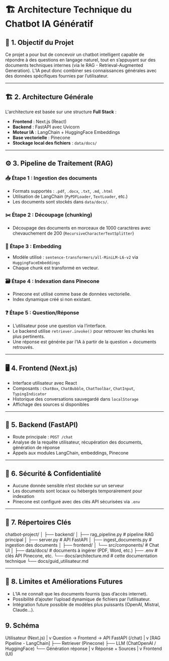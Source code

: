 # 🏗️ Architecture Technique du Chatbot IA Génératif

## 🧠 1. Objectif du Projet

Ce projet a pour but de concevoir un chatbot intelligent capable de répondre à des questions en langage naturel, tout en s’appuyant sur des documents techniques internes (via le RAG - Retrieval-Augmented Generation). L’IA peut donc combiner ses connaissances générales avec des données spécifiques fournies par l’utilisateur.

---

## 🏗️ 2. Architecture Générale

L'architecture est basée sur une structure **Full Stack** :

- **Frontend** : Next.js (React)
- **Backend** : FastAPI avec Uvicorn
- **Moteur IA** : LangChain + HuggingFace Embeddings
- **Base vectorielle** : Pinecone
- **Stockage local des fichiers** : `data/docs/`

---

## ⚙️ 3. Pipeline de Traitement (RAG)

### 📥 Étape 1 : Ingestion des documents
- Formats supportés : `.pdf`, `.docx`, `.txt`, `.md`, `.html`
- Utilisation de LangChain (`PyPDFLoader`, `TextLoader`, etc.)
- Les documents sont stockés dans `data/docs/`.

### ✂️ Étape 2 : Découpage (chunking)
- Découpage des documents en morceaux de 1000 caractères avec chevauchement de 200 (`RecursiveCharacterTextSplitter`)

### 🧠 Étape 3 : Embedding
- Modèle utilisé : `sentence-transformers/all-MiniLM-L6-v2` via `HuggingFaceEmbeddings`
- Chaque chunk est transformé en vecteur.

### 🗃️ Étape 4 : Indexation dans Pinecone
- Pinecone est utilisé comme base de données vectorielle.
- Index dynamique créé si non existant.

### ❓ Étape 5 : Question/Réponse
- L’utilisateur pose une question via l’interface.
- Le backend utilise `retriever.invoke()` pour retrouver les chunks les plus pertinents.
- Une réponse est générée par l’IA à partir de la question + documents retrouvés.

---

## 🖥️ 4. Frontend (Next.js)

- Interface utilisateur avec React
- Composants : `ChatBox`, `ChatBubble`, `ChatToolbar`, `ChatInput`, `TypingIndicator`
- Historique des conversations sauvegardé dans `localStorage`
- Affichage des sources si disponibles

---

## 🧪 5. Backend (FastAPI)

- Route principale : `POST /chat`
- Analyse de la requête utilisateur, récupération des documents, génération de réponse
- Appels aux modules LangChain, embeddings, Pinecone

---

## 🔐 6. Sécurité & Confidentialité

- Aucune donnée sensible n’est stockée sur un serveur
- Les documents sont locaux ou hébergés temporairement pour indexation
- Pinecone est configuré avec des clés API sécurisées via `.env`

---

## 📂 7. Répertoires Clés

chatbot-project/
│
├── backend/
│ ├── rag_pipeline.py # pipeline RAG principal
│ ├── server.py # API FastAPI
│ ├── ingest_documents.py # ingestion des documents
│
├── frontend/
│ └── src/components/ # Chat UI
│
├── data/docs/ # documents à ingérer (PDF, Word, etc.)
├── .env # clés API Pinecone, etc.
└── docs/architecture.md # cette documentation technique
└── docs/guid_utilisateur.md


---

## 🏁 8. Limites et Améliorations Futures

- L’IA ne connaît que les documents fournis (pas d’accès internet).
- Possibilité d’ajouter l’upload dynamique de fichiers par l’utilisateur.
- Intégration future possible de modèles plus puissants (OpenAI, Mistral, Claude...).

## 9. Schéma 
Utilisateur (Next.js)
       |
       v
Question → Frontend → API FastAPI (/chat)
                         |
                         v
       [RAG Pipeline - LangChain]
            ├── Retriever (Pinecone)
            ├── LLM (ChatOpenAI / HuggingFace)
            └── Génération réponse
                         |
                         v
                 Réponse + Sources
                         |
                         v
                   Frontend (UI)

